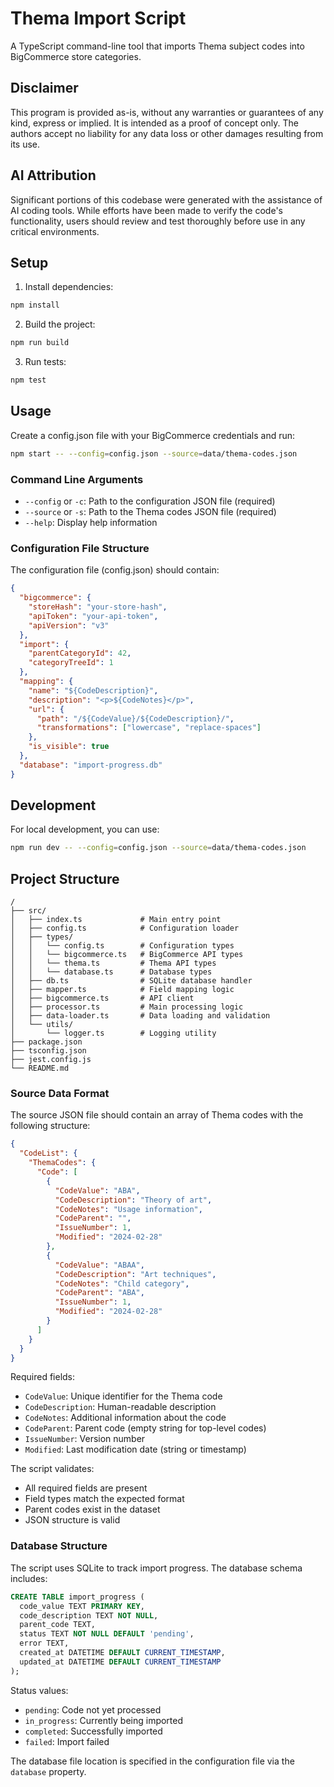 # Thema Import Script

A TypeScript command-line tool that imports Thema subject codes into BigCommerce store categories.

## Disclaimer

This program is provided as-is, without any warranties or guarantees of any kind, express or implied. It is intended as a proof of concept only. The authors accept no liability for any data loss or other damages resulting from its use.

## AI Attribution

Significant portions of this codebase were generated with the assistance of AI coding tools. While efforts have been made to verify the code's functionality, users should review and test thoroughly before use in any critical environments.

## Setup

1. Install dependencies:
```bash
npm install
```

2. Build the project:
```bash
npm run build
```

3. Run tests:
```bash
npm test
```

## Usage

Create a config.json file with your BigCommerce credentials and run:

```bash
npm start -- --config=config.json --source=data/thema-codes.json
```

### Command Line Arguments

- `--config` or `-c`: Path to the configuration JSON file (required)
- `--source` or `-s`: Path to the Thema codes JSON file (required)
- `--help`: Display help information

### Configuration File Structure

The configuration file (config.json) should contain:

```json
{
  "bigcommerce": {
    "storeHash": "your-store-hash",
    "apiToken": "your-api-token",
    "apiVersion": "v3"
  },
  "import": {
    "parentCategoryId": 42,
    "categoryTreeId": 1
  },
  "mapping": {
    "name": "${CodeDescription}",
    "description": "<p>${CodeNotes}</p>",
    "url": {
      "path": "/${CodeValue}/${CodeDescription}/",
      "transformations": ["lowercase", "replace-spaces"]
    },
    "is_visible": true
  },
  "database": "import-progress.db"
}
```

## Development

For local development, you can use:

```bash
npm run dev -- --config=config.json --source=data/thema-codes.json
```

## Project Structure

```
/
├── src/
│   ├── index.ts             # Main entry point
│   ├── config.ts            # Configuration loader
│   ├── types/
│   │   └── config.ts        # Configuration types
│   │   └── bigcommerce.ts   # BigCommerce API types
│   │   └── thema.ts         # Thema API types
│   │   └── database.ts      # Database types
│   ├── db.ts                # SQLite database handler
│   ├── mapper.ts            # Field mapping logic
│   ├── bigcommerce.ts       # API client
│   ├── processor.ts         # Main processing logic
│   ├── data-loader.ts       # Data loading and validation
│   └── utils/
│       └── logger.ts        # Logging utility
├── package.json
├── tsconfig.json
├── jest.config.js
└── README.md
```

### Source Data Format

The source JSON file should contain an array of Thema codes with the following structure:

```json
{
  "CodeList": {
    "ThemaCodes": {
      "Code": [
        {
          "CodeValue": "ABA",
          "CodeDescription": "Theory of art",
          "CodeNotes": "Usage information",
          "CodeParent": "",
          "IssueNumber": 1,
          "Modified": "2024-02-28"
        },
        {
          "CodeValue": "ABAA",
          "CodeDescription": "Art techniques",
          "CodeNotes": "Child category",
          "CodeParent": "ABA",
          "IssueNumber": 1,
          "Modified": "2024-02-28"
        }
      ]
    }
  }
}
```

Required fields:
- `CodeValue`: Unique identifier for the Thema code
- `CodeDescription`: Human-readable description
- `CodeNotes`: Additional information about the code
- `CodeParent`: Parent code (empty string for top-level codes)
- `IssueNumber`: Version number
- `Modified`: Last modification date (string or timestamp)

The script validates:
- All required fields are present
- Field types match the expected format
- Parent codes exist in the dataset
- JSON structure is valid 

### Database Structure

The script uses SQLite to track import progress. The database schema includes:

```sql
CREATE TABLE import_progress (
  code_value TEXT PRIMARY KEY,
  code_description TEXT NOT NULL,
  parent_code TEXT,
  status TEXT NOT NULL DEFAULT 'pending',
  error TEXT,
  created_at DATETIME DEFAULT CURRENT_TIMESTAMP,
  updated_at DATETIME DEFAULT CURRENT_TIMESTAMP
);
```

Status values:
- `pending`: Code not yet processed
- `in_progress`: Currently being imported
- `completed`: Successfully imported
- `failed`: Import failed

The database file location is specified in the configuration file via the `database` property. 
